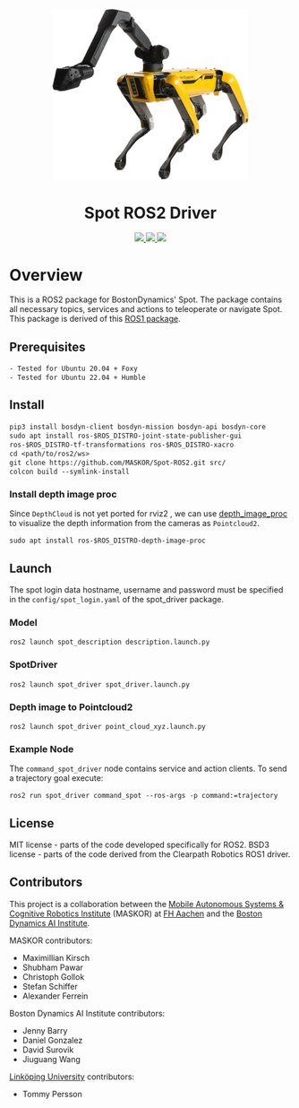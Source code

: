 <p align="center">
  <img src="spot.png" width="350">
  <h1 align="center">Spot ROS2 Driver</h1>
  <p align="center">
    <a href="https://github.com/MASKOR/spot_ros2/blob/main/LICENSE">
      <img src="https://img.shields.io/badge/License-MIT-yellow.svg" />
    </a>
    <a href="https://www.python.org/">
        <img src="https://img.shields.io/badge/built%20with-Python3-red.svg" />
    </a>
    <a href="https://github.com/jiuguangw/Agenoria/actions">
    <img src="https://github.com/jiuguangw/Agenoria/actions/workflows/test.yml/badge.svg">
    </a>
  </p>
</p>

# Overview
This is a ROS2 package for BostonDynamics' Spot. The package contains all necessary topics, services and actions to teleoperate or navigate Spot.
This package is derived of this [ROS1 package](https://github.com/heuristicus/spot_ros).

## Prerequisites
    - Tested for Ubuntu 20.04 + Foxy
    - Tested for Ubuntu 22.04 + Humble

## Install
    pip3 install bosdyn-client bosdyn-mission bosdyn-api bosdyn-core
    sudo apt install ros-$ROS_DISTRO-joint-state-publisher-gui ros-$ROS_DISTRO-tf-transformations ros-$ROS_DISTRO-xacro
    cd <path/to/ros2/ws>
    git clone https://github.com/MASKOR/Spot-ROS2.git src/
    colcon build --symlink-install

### Install depth image proc
Since `DepthCloud` is not yet ported for rviz2 , we can use [depth_image_proc](http://wiki.ros.org/depth_image_proc) to visualize the depth information from the cameras as `Pointcloud2`.

    sudo apt install ros-$ROS_DISTRO-depth-image-proc

## Launch
The spot login data hostname, username and password must be specified in the `config/spot_login.yaml` of the spot_driver package.

### Model
    ros2 launch spot_description description.launch.py

### SpotDriver
    ros2 launch spot_driver spot_driver.launch.py

### Depth image to Pointcloud2
    ros2 launch spot_driver point_cloud_xyz.launch.py

### Example Node
The `command_spot_driver` node contains service and action clients. To send a trajectory goal execute:

    ros2 run spot_driver command_spot --ros-args -p command:=trajectory

## License

MIT license - parts of the code developed specifically for ROS2.
BSD3 license - parts of the code derived from the Clearpath Robotics ROS1 driver.

## Contributors

This project is a collaboration between the [Mobile Autonomous Systems & Cognitive Robotics Institute](https://maskor.fh-aachen.de/en/) (MASKOR) at [FH Aachen](https://www.fh-aachen.de/en/) and the [Boston Dynamics AI Institute](https://theaiinstitute.com/).

MASKOR contributors:

* Maximillian Kirsch
* Shubham Pawar
* Christoph Gollok
* Stefan Schiffer
* Alexander Ferrein

Boston Dynamics AI Institute contributors:

* Jenny Barry
* Daniel Gonzalez
* David Surovik
* Jiuguang Wang

[Linköping University](https://liu.se/en/organisation/liu/ida) contributors:

* Tommy Persson
